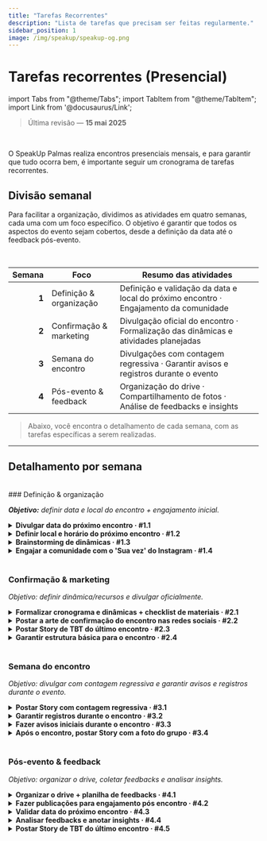 ```yaml
---
title: "Tarefas Recorrentes"
description: "Lista de tarefas que precisam ser feitas regularmente."
sidebar_position: 1
image: /img/speakup/speakup-og.png
---
```


# Tarefas recorrentes (Presencial)

import Tabs from "@theme/Tabs";
import TabItem from "@theme/TabItem";
import Link from '@docusaurus/Link';

> Última revisão — **15 mai 2025**

<br/>

O SpeakUp Palmas realiza encontros presenciais mensais, e para garantir que tudo ocorra bem, é importante seguir um cronograma de tarefas recorrentes.

## Divisão semanal

Para facilitar a organização, dividimos as atividades em quatro semanas, cada uma com um foco específico. O objetivo é garantir que todos os aspectos do evento sejam cobertos, desde a definição da data até o feedback pós-evento.

<br/>

| Semana | Foco                    | Resumo das atividades                                                                 |
| -----: | ----------------------- | ------------------------------------------------------------------------------------- |
|  **1** | Definição & organização | Definição e validação da data e local do próximo encontro · Engajamento da comunidade |
|  **2** | Confirmação & marketing | Divulgação oficial do encontro · Formalização das dinâmicas e atividades planejadas   |
|  **3** | Semana do encontro      | Divulgações com contagem regressiva · Garantir avisos e registros durante o evento    |
|  **4** | Pós-evento & feedback   | Organização do drive · Compartilhamento de fotos · Análise de feedbacks e insights    |

> Abaixo, você encontra o detalhamento de cada semana, com as tarefas específicas a serem realizadas.

---

## Detalhamento por semana

<Tabs groupId="weeks" defaultValue="w1">

<!------------------------- Semana 1 ------------------------->
<TabItem value="w1" label="Semana 1">
<div>
<br/>
### Definição & organização

_**Objetivo:** definir data e local do encontro + engajamento inicial._

<details id="w1-t1">
<summary><strong>Divulgar data do próximo encontro · #1.1</strong></summary>

Divulgar a data do próximo encontro no Instagram e WhatsApp para engajar a comunidade e garantir que todos estejam cientes do próximo evento, para que possam se programar e participar.

<div className="alert alert--info" role="alert">
Depende da tarefa <strong>#4.3</strong> (validar data do próximo encontro).
</div>
<br/>

**Templates utilizados:**

- <Link to="./templates#insta-story-save-the-date">Story | Salve a Data</Link>
- <Link to="./templates#wpp-msg-save-the-date">WhatsApp | Salve a Data</Link>

</details>

<details id="w1-t2">
<summary><strong>Definir local e horário do próximo encontro · #1.2</strong></summary>

Procurar parcerias e possíveis locais para o encontro, visando um espaço adequado e acessível para todos os participantes.

<div className="alert alert--info" role="alert">
Caso seja local aberto, verificar previsão do tempo e ter plano B.
</div>
<br/>

**Sub-tarefas:**

<details id="w1-t2.1">
<summary><strong>Caso já tenha o local definido, avisar os demais administradores · #1.2.1</strong></summary>

Validar o local e horário do próximo encontro com os demais administradores do projeto, garantindo que todos estejam cientes e de acordo com a escolha.

</details>

<details id="w1-t2.2">
<summary><strong>Caso tenha mais de uma opção de local, criar enquete no WhatsApp para votação da comunidade · #1.2.2</strong></summary>

<div className="alert alert--info" role="alert">
Antes de fazer a votação, é recomendado fazer um Story no Instagram chamando a comunidade para participar da votação (visando trazer mais integrantes para o grupo do WhatsApp).
</div>
<br/>

Criar Story de aviso no Instagram, informando que haverá uma votação no WhatsApp para escolher o local do próximo encontro. Após algumas horas, criar a enquete no WhatsApp.

**Templates utilizados:**

- <Link to="./templates#insta-story-poll-announce">Story | Aviso de Enquete</Link>
- <Link to="./templates#wpp-msg-poll-local">WhatsApp | Enquete para definir local</Link>

</details>

<details id="w1-t2.3">
<summary><strong>Caso não tenha opções de local, fazer uma caixinha de sugestões no Instagram e WhatsApp · #1.2.3</strong></summary>

Criar uma caixinha de sugestões no Instagram e WhatsApp para que a comunidade possa sugerir locais para o próximo encontro. Após algumas horas, analisar as sugestões e, se necessário, criar uma enquete para votação.

**Templates utilizados:**

- <Link to="./templates#insta-story-question-box-suggestions">Story | Sugestões de Local</Link>
- <Link to="./templates#wpp-msg-suggestions">WhatsApp | Sugestões de Local</Link>

</details>

</details>

<details id="w1-t3">
<summary><strong>Brainstorming de dinâmicas · #1.3</strong></summary>

Discutir ideias de dinâmicas e filtrar as melhores opções para o próximo encontro.

<div className="alert alert--info" role="alert">
Anotar as boas ideias no drive.
</div>
<br/>

</details>

<details id="w1-t4">
<summary><strong>Engajar a comunidade com o 'Sua vez' do Instagram · #1.4</strong></summary>

<div className="alert alert--info" role="alert">
Depende da tarefa <strong>#3.3</strong> (avisos iniciais durante o encontro).
</div>
<br/>

**Templates utilizados:**

- <Link to="./templates#insta-story-add-yours">Story | Sua vez</Link>

</details>

</div>
</TabItem>

<!------------------------- Semana 2 ------------------------->
<TabItem value="w2" label="Semana 2">

<br/>

### Confirmação & marketing

_Objetivo: definir dinâmica/recursos e divulgar oficialmente._

<details id="w2-t1">
<summary><strong>Formalizar cronograma e dinâmicas + checklist de materiais · #2.1</strong></summary>

Definir o cronograma do encontro, as dinâmicas que serão realizadas e criar um checklist de materiais necessários para o evento.

<div className="alert alert--info" role="alert">
Anotar tudo no drive e estar preparado para diferentes quantidades de participantes.
</div>
<br/>

Pra preparação de algumas dinâmicas pode ser preciso a opinião ou ajuda dos integrantes do grupo. Para esses casos, é recomendado fazer uma enquete no WhatsApp, caixinha de sugestões no Instagram ou até um formulário no Google Forms.

</details>

<details id="w2-t2">
<summary><strong>Postar a arte de confirmação do encontro nas redes sociais · #2.2</strong></summary>

Postar a arte de confirmação do encontro no Instagram, LinkedIn e WhatsApp, informando a data, local e horário definidos.

<div className="alert alert--info" role="alert">
Depende da tarefa <strong>#1.2</strong> (local e horário do próximo encontro já definidos).
</div>
<br/>

**Templates utilizados:**

- <Link to="./templates#insta-post-meeting-confirmation">Post | Confirmação do Encontro</Link>
- <Link to="./templates#insta-story-meeting-confirmation">Story | Confirmação do Encontro</Link>
- <Link to="./templates#linkedin-msg-meeting-confirmation">LinkedIn | Confirmação do Encontro</Link>
- <Link to="./templates#wpp-msg-meeting-confirmation">WhatsApp | Confirmação do Encontro</Link>

</details>

<details id="w2-t3">
<summary><strong>Postar Story de TBT do último encontro · #2.3</strong></summary>

Postar um Story de TBT do último encontro, para engajar a comunidade.

<div className="alert alert--info" role="alert">
Depende da tarefa <strong>#4.2</strong> (video editado do último encontro).
</div>
<br/>

**Templates utilizados:**

- <Link to="./templates#insta-story-tbt">Story | TBT do Último Encontro</Link>

</details>

<details id="w2-t4">
<summary><strong>Garantir estrutura básica para o encontro · #2.4</strong></summary>

Verificar a estrutura básica necessária para o encontro, como mesas, cadeiras, água...

<div className="alert alert--info" role="alert">
Sempre definir pelo menos 2 ADMs pra chegar mais cedo e garantir que tudo esteja pronto.
</div>
<br/>

</details>

</TabItem>

<!------------------------- Semana 3 ------------------------->
<TabItem value="w3" label="Semana 3">

<br/>

### Semana do encontro

_Objetivo: divulgar com contagem regressiva e garantir avisos e registros durante o evento._

<details id="w3-t1">
<summary><strong>Postar Story com contagem regressiva · #3.1</strong></summary>

Fazer postagens com contagem regressiva antes do encontro, para engajar a comunidade e lembrá-los do evento.

**Sub-tarefas:**

<details id="w3-t1.1">
<summary><strong>Story com contagem regressiva na semana do encontro · #3.1.1</strong></summary>

Postar um Story com contagem regressiva na semana do encontro.

</details>

<details id="w3-t1.2">
<summary><strong>Story com contagem regressiva no dia anterior ao encontro · #3.1.2</strong></summary>

Postar um Story com contagem regressiva no dia anterior ao encontro.

</details>
<details id="w3-t1.3">
<summary><strong>Story com contagem regressiva no dia do encontro · #3.1.3</strong></summary>

Postar um Story com contagem regressiva no dia do encontro.

</details>

**Templates utilizados:**

- <Link to="./templates#insta-story-countdown">Story | Contagem Regressiva</Link>

</details>

<details id="w3-t2">
<summary><strong>Garantir registros durante o encontro · #3.2</strong></summary>

Gravar vídeos curtos e tirar fotos durante o encontro, para registrar os momentos importantes e criar conteúdo para as redes sociais.
Sempre que possível, fazer alguns vídeos mais descontraídos, como trends do TikTok, desafios, etc. Visando maior engajamento.

<div className="alert alert--info" role="alert">
Não esquecer de fazer a foto com todos os participantes no final do encontro.
</div>
<br/>

<div className="alert alert--info" role="alert">
Lembrar de gravar o trecho inicial do vídeo, com o 'Está acontecendo nosso x° encontro do SpeakUp, vem conferir com a gente o que está acontecendo por aqui!'
</div>
<br/>

</details>

<details id="w3-t3">
<summary><strong>Fazer avisos iniciais durante o encontro · #3.3</strong></summary>

Fazer avisos iniciais durante o encontro, como consentimento de imagem, regras do encontro, lembretes, etc.

**Avisos**

- **Consentimento de imagem:** avisar que o encontro será gravado e que as imagens poderão ser utilizadas nas redes sociais do projeto. Caso alguém não queira aparecer, é só avisar.
- **Regras do encontro:** garantir ambiente livre de julgamentos, e com respeito mútuo entre todos os participantes.
- **Lembretes:** avisar sobre registrar momentos no encontro, pra poder participar de trends futuras, como o 'Sua vez' do Instagram.

</details>

<details id="w3-t4">
<summary><strong>Após o encontro, postar Story com a foto do grupo · #3.4</strong></summary>

Postar um Story com a foto do grupo após o encontro, para agradecer a presença de todos e engajar a comunidade.

</details>

</TabItem>

<!------------------------- Semana 4 ------------------------->
<TabItem value="w4" label="Semana 4">

<br/>

### Pós-evento & feedback

_Objetivo: organizar o drive, coletar feedbacks e analisar insights._

<details id="w4-t1">
<summary><strong>Organizar o drive + planilha de feedbacks · #4.1</strong></summary>

Criar pasta do encontro no Google Drive, seguindo a estrutura abaixo:

```
📂 X° Encontro
   ├── 📂 Videos
   │   ├── 📂 Raw      -> vídeos brutos gravados pelos ADMs
   │   └── 📂 Edited   -> vídeos editados
   ├── 📂 Photos        -> pasta pública, para que os participantes compartilhem as fotos
   └── 📂 Feedbacks
      |── Planilha de feedbacks    -> planilha para coletar feedbacks dos participantes
      └── Respostas do formulário  -> respostas do formulário de feedback
```

Após criada a estrutura, compartilhar o link da pasta de fotos e da planilha de feedbacks com os participantes do encontro, para que possam enviar suas fotos e preencher o formulário.

**Templates utilizados:**

- <Link to="./templates#wpp-msg-photos-drive">WhatsApp | Link para submissão de fotos</Link>
- <Link to="./templates#wpp-msg-feedback-form">WhatsApp | Formulário de Feedback</Link>

</details>

<details id="w4-t2">
<summary><strong>Fazer publicações para engajamento pós encontro · #4.2</strong></summary>

Editar e postar os vídeos do encontro nas redes sociais, para engajar a comunidade e manter o interesse pelo projeto.

<div className="alert alert--info" role="alert">
Fazer para todas as redes sociais: [Instagram](https://instagram.com/speakup_palmas), [LinkedIn](https://linkedin.com/company/speakup-palmas), [YouTube](https://youtube.com/@SpeakUpPalmas) e [TikTok](https://tiktok.com/@speakup.palmas).
</div>

**Templates utilizados:**

- <Link to="./templates#insta-msg-video-description">Instagram | Texto para a publicação do vídeo</Link>
- <Link to="./templates#linkedin-msg-video-description">LinkedIn | Texto para a publicação do vídeo</Link>
- <Link to="./templates#youtube-msg-video-description">YouTube | Texto para a publicação do vídeo</Link>
- <Link to="./templates#tiktok-msg-video-description">TikTok | Texto para a publicação do vídeo</Link>

</details>

<details id="w4-t3">
<summary><strong>Validar data do próximo encontro · #4.3</strong></summary>

Garantir que a data do próximo encontro (3° domingo do mês) não seja um feriado ou data importante, para que todos possam participar.

<div className="alert alert--info" role="alert">
Caso seja necessário, fazer um aviso no Instagram e uma enquete no WhatsApp para definir uma nova data.
</div>
<br/>

**Templates utilizados:**

- <Link to="./templates#insta-story-notice">Story | Template de aviso, explicando sobre a mudança de data e chamando a comunidade para participar da votação no WhatsApp</Link>
- <Link to="./templates#wpp-msg-new-date">WhatsApp | Enquete para definir nova data</Link>

</details>

<details id="w4-t4">
<summary><strong>Analisar feedbacks e anotar insights · #4.4</strong></summary>

Analisar os feedbacks coletados na planilha e anotar os insights e sugestões para melhorar os próximos encontros. Anotar feedbacks das dinâmicas, organização do evento e local.

<!-- TODO: Padronizar modelo no drive para anotar feedbacks, tanto para atividade quanto local -->

</details>

<details id="w4-t5">
<summary><strong>Postar Story de TBT do último encontro · #4.5</strong></summary>

Postar um Story de TBT do último encontro, para engajar a comunidade.

<div className="alert alert--info" role="alert">
Depende da tarefa <strong>#4.2</strong> (video editado do último encontro).
</div>
<br/>

**Templates utilizados:**

- <Link to="./templates#insta-story-tbt">Story | TBT do Último Encontro</Link>

</details>

</TabItem>
</Tabs>
